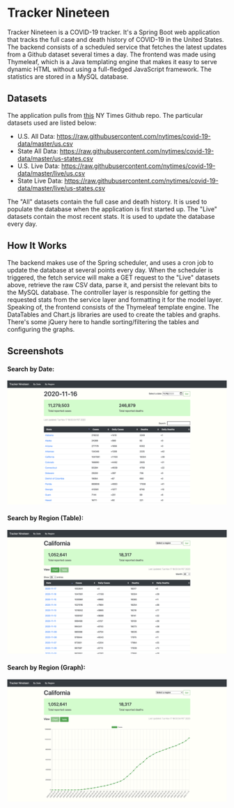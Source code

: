 # Tracker Nineteen

Tracker Nineteen is a COVID-19 tracker. It's a Spring Boot web application that tracks the full case and death history of COVID-19 in the United States. The backend consists of a scheduled service that fetches the latest updates from a Github dataset several times a day. The frontend was made using Thymeleaf, which is a Java templating engine that makes it easy to serve dynamic HTML without using a full-fledged JavaScript framework. The statistics are stored in a MySQL database.

## Datasets
The application pulls from [this](https://github.com/nytimes/covid-19-data) NY Times Github repo. The particular datasets used are listed below:
- U.S. All Data: https://raw.githubusercontent.com/nytimes/covid-19-data/master/us.csv
- State All Data: https://raw.githubusercontent.com/nytimes/covid-19-data/master/us-states.csv
- U.S. Live Data: https://raw.githubusercontent.com/nytimes/covid-19-data/master/live/us.csv
- State Live Data: https://raw.githubusercontent.com/nytimes/covid-19-data/master/live/us-states.csv

The "All" datasets contain the full case and death history. It is used to populate the database when the application is first started up. The "Live" datasets contain the most recent stats. It is used to update the database every day.

## How It Works
The backend makes use of the Spring scheduler, and uses a cron job to update the database at several points every day. When the scheduler is triggered, the fetch service will make a GET request to the "Live" datasets above, retrieve the raw CSV data, parse it, and persist the relevant bits to the MySQL database. The controller layer is responsible for getting the requested stats from the service layer and formatting it for the model layer. Speaking of, the frontend consists of the Thymeleaf template engine. The DataTables and Chart.js libraries are used to create the tables and graphs. There's some jQuery here to handle sorting/filtering the tables and configuring the graphs.

## Screenshots

#### Search by Date:
![search-by-date](docs/images/search-by-date.png)

#### Search by Region (Table):
![search-by-date](docs/images/search-by-region-table.png)

#### Search by Region (Graph):
![search-by-date](docs/images/search-by-region-graph.png)
